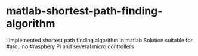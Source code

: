 # matlab-shortest-path-finding-algorithm
i implemented  shortest path finding algorithm in matlab
Solution suitable for #arduino #raspbery Pi and several micro controllers 
